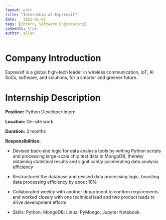 ```yaml
---
layout: post
title: "Internship at Espressif"
date:   2022-01-02
tags: [Intern, Software Engineering] 
comments: true
author: allen
---
```


# Company Introduction
Espressif is a global high-tech leader in wireless communication, IoT, AI SoCs, software, and solutions, for a smarter and greener future.

# Internship Description

**Position:** Python Developer Intern

**Location:** On-site work

**Duration:** 3 months

**Responsibilities:**

- Devised back-end logic for data analysis tools by writing Python scripts and processing large-scale chip test data in MongoDB, thereby obtaining statistical results and significantly accelerating data analysis efficiency

- Restructured the database and revised data processing logic, boosting data processing efficiency by about 10%

- Collaborated weekly with another department to confirm requirements and worked closely with one technical lead and two product leads to drive development efforts

- Skills: Python; MongoDB; Linux; PyMongo; Jupyter Notebook






